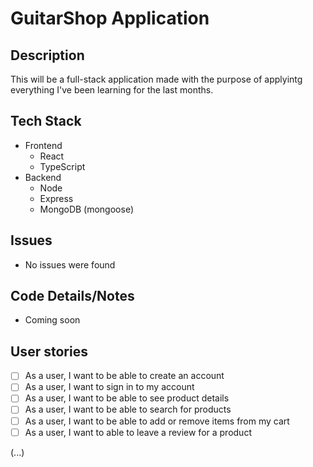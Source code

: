 # GuitarShop Application

## Description

This will be a full-stack application made with the purpose of applyintg everything I've been learning for the last months.

## Tech Stack

- Frontend
  - React
  - TypeScript
- Backend
  - Node
  - Express
  - MongoDB (mongoose)

## Issues

- No issues were found

## Code Details/Notes

- Coming soon

## User stories

- [ ] As a user, I want to be able to create an account
- [ ] As a user, I want to sign in to my account
- [ ] As a user, I want to be able to see product details
- [ ] As a user, I want to be able to search for products
- [ ] As a user, I want to be able to add or remove items from my cart
- [ ] As a user, I want to able to leave a review for a product

(...)

